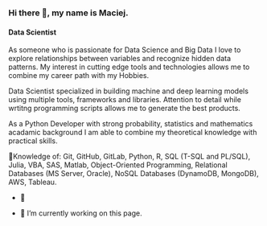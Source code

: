 ### Hi there 👋, my name is Maciej.
#### Data Scientist

As someone who is passionate for Data Science and Big Data I love to explore relationships between variables and recognize hidden data patterns. My interest in cutting edge tools and technologies allows me to combine my career path with my Hobbies.

Data Scientist specialized in building machine and deep learning models using multiple tools, frameworks and libraries. Attention to detail while wrtitng programming scripts allows me to generate the best products.

As a Python Developer with strong probability, statistics and mathematics acadamic background I am able to combine my theoretical knowledge with practical skills.

:speech_balloon:Knowledge of: Git, GitHub, GitLab, Python, R, SQL (T-SQL and PL/SQL), Julia, VBA, SAS, Matlab, Object-Oriented Programming, Relational Databases (MS Server, Oracle), NoSQL Databases (DynamoDB, MongoDB), AWS, Tableau.

*  :speech_balloon:

- 🔭 I’m currently working on this page. 

